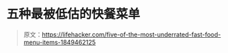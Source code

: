 # 五种最被低估的快餐菜单

> 原文：<https://lifehacker.com/five-of-the-most-underrated-fast-food-menu-items-1849462125>